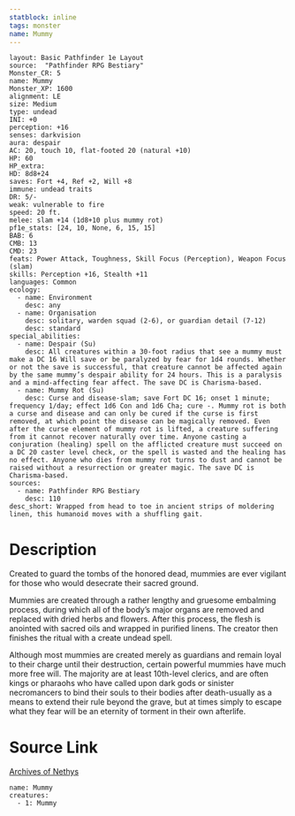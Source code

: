 ```yaml
---
statblock: inline
tags: monster
name: Mummy
---
```

```statblock
layout: Basic Pathfinder 1e Layout
source:  "Pathfinder RPG Bestiary"
Monster_CR: 5
name: Mummy
Monster_XP: 1600
alignment: LE
size: Medium
type: undead
INI: +0
perception: +16
senses: darkvision
aura: despair
AC: 20, touch 10, flat-footed 20 (natural +10)
HP: 60
HP_extra: 
HD: 8d8+24
saves: Fort +4, Ref +2, Will +8
immune: undead traits
DR: 5/-
weak: vulnerable to fire
speed: 20 ft.
melee: slam +14 (1d8+10 plus mummy rot)
pf1e_stats: [24, 10, None, 6, 15, 15]
BAB: 6
CMB: 13
CMD: 23
feats: Power Attack, Toughness, Skill Focus (Perception), Weapon Focus (slam)
skills: Perception +16, Stealth +11
languages: Common
ecology:
  - name: Environment
    desc: any
  - name: Organisation
    desc: solitary, warden squad (2-6), or guardian detail (7-12)
    desc: standard
special_abilities:
  - name: Despair (Su)
    desc: All creatures within a 30-foot radius that see a mummy must make a DC 16 Will save or be paralyzed by fear for 1d4 rounds. Whether or not the save is successful, that creature cannot be affected again by the same mummy’s despair ability for 24 hours. This is a paralysis and a mind-affecting fear affect. The save DC is Charisma-based.
  - name: Mummy Rot (Su)
    desc: Curse and disease-slam; save Fort DC 16; onset 1 minute; frequency 1/day; effect 1d6 Con and 1d6 Cha; cure -. Mummy rot is both a curse and disease and can only be cured if the curse is first removed, at which point the disease can be magically removed. Even after the curse element of mummy rot is lifted, a creature suffering from it cannot recover naturally over time. Anyone casting a conjuration (healing) spell on the afflicted creature must succeed on a DC 20 caster level check, or the spell is wasted and the healing has no effect. Anyone who dies from mummy rot turns to dust and cannot be raised without a resurrection or greater magic. The save DC is Charisma-based.
sources:
  - name: Pathfinder RPG Bestiary
    desc: 110
desc_short: Wrapped from head to toe in ancient strips of moldering linen, this humanoid moves with a shuffling gait.
```
# Description
Created to guard the tombs of the honored dead, mummies are ever vigilant for those who would desecrate their sacred ground.

Mummies are created through a rather lengthy and gruesome embalming process, during which all of the body’s major organs are removed and replaced with dried herbs and flowers. After this process, the flesh is anointed with sacred oils and wrapped in purified linens. The creator then finishes the ritual with a create undead spell.

Although most mummies are created merely as guardians and remain loyal to their charge until their destruction, certain powerful mummies have much more free will. The majority are at least 10th-level clerics, and are often kings or pharaohs who have called upon dark gods or sinister necromancers to bind their souls to their bodies after death-usually as a means to extend their rule beyond the grave, but at times simply to escape what they fear will be an eternity of torment in their own afterlife.
# Source Link
[Archives of Nethys](https://aonprd.com/MonsterDisplay.aspx?ItemName=Mummy)
```encounter-table
name: Mummy
creatures:
  - 1: Mummy
```
